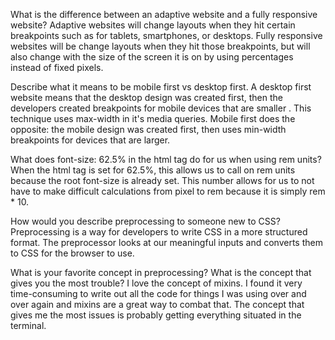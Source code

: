 What is the difference between an adaptive website and a fully responsive website?
    Adaptive websites will change layouts when they hit certain breakpoints such as for tablets, smartphones, or desktops. Fully responsive websites will be change layouts when they hit those breakpoints, but will also change with the size of the screen it is on by using percentages instead of fixed pixels.

Describe what it means to be mobile first vs desktop first.
    A desktop first website means that the desktop design was created first, then the developers created breakpoints for mobile devices that are smaller . This technique uses max-width in it's media queries. Mobile first does the opposite: the mobile design was created first, then uses min-width breakpoints for devices that are larger.

What does font-size: 62.5% in the html tag do for us when using rem units?
    When the html tag is set for 62.5%, this allows us to call on rem units because the root font-size is already set. This number allows for us to not have to make difficult calculations from pixel to rem because it is simply rem * 10. 

How would you describe preprocessing to someone new to CSS?
    Preprocessing is a way for developers to write CSS in a more structured format. The preprocessor looks at our meaningful inputs and converts them to CSS for the browser to use.

What is your favorite concept in preprocessing? What is the concept that gives you the most trouble?
    I love the concept of mixins. I found it very time-consuming to write out all the code for things I was using over and over again and mixins are a great way to combat that. The concept that gives me the most issues is probably getting everything situated in the terminal.
